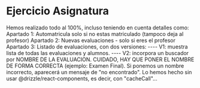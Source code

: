 # Ejercicio Asignatura

Hemos realizado todo al 100%, incluso teniendo en cuenta detalles como:
Apartado 1: Automatricula solo si no estas matriculado (tampoco deja al profesor)
Apartado 2: Nuevas evaluaciones - solo si eres el profesor
Apartado 3: Listado de evaluaciones, con dos versiones:
---- V1: muestra lista de todas las evaluaciones y alumnos.
---- V2: incorpora un buscador por NOMBRE DE LA EVALUACION. 
         CUIDADO, HAY QUE PONER EL NOMBRE DE FORMA CORRECTA (ejemplo: Examen Final).
         Si ponemos un nombre incorrecto, aparecerá un mensaje de "no encontrado".
         Lo hemos hecho sin usar @drizzle/react-components, es decir, con "cacheCall"...
